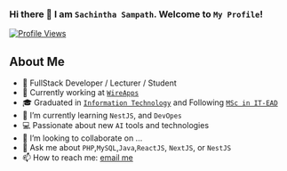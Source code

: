 ### Hi there 👋 I am `Sachintha Sampath`. Welcome to `My Profile`!

[![Profile Views](https://hits.seeyoufarm.com/api/count/incr/badge.svg?url=https%3A%2F%2Fgithub.com%2FSachinthaSampath%2Fhit-counter&count_bg=%2379C83D&title_bg=%23555555&icon=&icon_color=%23E7E7E7&title=Profile%20Views&edge_flat=false)](https://hits.seeyoufarm.com)

## About Me

- 💼 FullStack Developer / Lecturer / Student
- 🔭 Currently working at [`WireApps`](https://www.wireapps.co.uk/)
- 🎓 Graduated in [`Information Technology`](https://www.bit.lk/index.php/about-bit) and Following [`MSc in IT-EAD`](https://www.sliit.lk/graduate-studies-research/programms/msc-programmes/msc-enterprise-applications-development-degree/)
- 🌱 I’m currently learning `NestJS`, and `DevOpes`
- 💻 Passionate about new `AI` tools and technologies
- 👯 I’m looking to collaborate on ...
- 💬 Ask me about `PHP`,`MySQL`,`Java`,`ReactJS`, `NextJS`, or `NestJS`
- 📫 How to reach me: [email me](mailto:sachintha.hello@gmail.com) 


<!--
**SachinthaSampath/SachinthaSampath** is a ✨ _special_ ✨ repository because its `README.md` (this file) appears on your GitHub profile.

Here are some ideas to get you started:

- 🔭 I’m currently working on ...
- 🌱 I’m currently learning ...
- 👯 I’m looking to collaborate on ...
- 🤔 I’m looking for help with ...
- 💬 Ask me about ...
- 📫 How to reach me: ...
- 😄 Pronouns: ...
- ⚡ Fun fact: ...
-->
